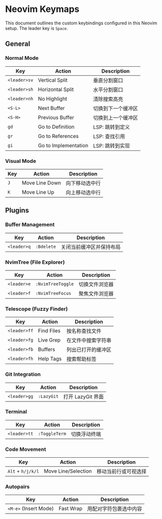 # Neovim Keymaps

This document outlines the custom keybindings configured in this Neovim setup. The leader key is `Space`.

## General

### Normal Mode

| Key | Action | Description |
|---|---|---|
| `<leader>sv` | Vertical Split | 垂直分割窗口 |
| `<leader>sh` | Horizontal Split | 水平分割窗口 |
| `<leader>nh` | No Highlight | 清除搜索高亮 |
| `<S-L>` | Next Buffer | 切换到下一个缓冲区 |
| `<S-H>` | Previous Buffer | 切换到上一个缓冲区 |
| `gd` | Go to Definition | LSP: 跳转到定义 |
| `gr` | Go to References | LSP: 查找引用 |
| `gi` | Go to Implementation | LSP: 跳转到实现 |

### Visual Mode

| Key | Action | Description |
|---|---|---|
| `J` | Move Line Down | 向下移动选中行 |
| `K` | Move Line Up | 向上移动选中行 |

## Plugins

### Buffer Management

| Key | Action | Description |
|---|---|---|
| `<leader>q` | `:Bdelete` | 关闭当前缓冲区并保持布局 |

### NvimTree (File Explorer)

| Key | Action | Description |
|---|---|---|
| `<leader>e` | `:NvimTreeToggle` | 切换文件浏览器 |
| `<leader>f` | `:NvimTreeFocus` | 聚焦文件浏览器 |

### Telescope (Fuzzy Finder)

| Key | Action | Description |
|---|---|---|
| `<leader>ff` | Find Files | 按名称查找文件 |
| `<leader>fg` | Live Grep | 在文件中搜索字符串 |
| `<leader>fb` | Buffers | 列出已打开的缓冲区 |
| `<leader>fh` | Help Tags | 搜索帮助标签 |

### Git Integration

| Key | Action | Description |
|---|---|---|
| `<leader>gg` | `:LazyGit` | 打开 LazyGit 界面 |

### Terminal

| Key | Action | Description |
|---|---|---|
| `<leader>tt` | `:ToggleTerm` | 切换浮动终端 |

### Code Movement

| Key | Action | Description |
|---|---|---|
| `Alt` + `h/j/k/l` | Move Line/Selection | 移动当前行或可视选择 |

### Autopairs

| Key | Action | Description |
|---|---|---|
| `<M-e>` (Insert Mode) | Fast Wrap | 用配对字符包裹选中内容 |